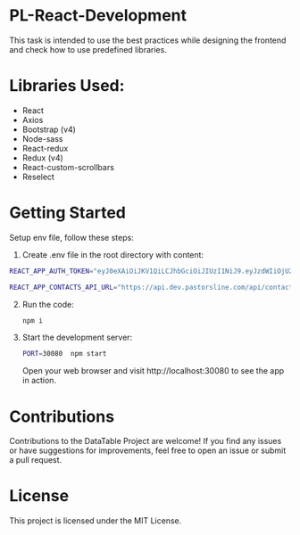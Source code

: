 # PL-React-Development
This task is intended to use the best practices while designing the frontend and check how to use predefined libraries.

# Libraries Used:
- React
- Axios
- Bootstrap (v4)
- Node-sass
- React-redux
- Redux (v4)
- React-custom-scrollbars
- Reselect

# Getting Started
Setup env file, follow these steps:
1. Create .env file in the root directory with content:
  ```bash
REACT_APP_AUTH_TOKEN="eyJ0eXAiOiJKV1QiLCJhbGciOiJIUzI1NiJ9.eyJzdWIiOjU2MCwiZXhwIjoxNzI2NTY3MTc5LCJ0eXBlIjoiYWNjZXNzIiwidGltZXN0YW1wIjoxNjk1MDMxMTc5fQ.0y7NtuVDCvcPvmWbliMs1q02sov2oFC6u2Hi6H4A2W4"
```
 ```bash 
REACT_APP_CONTACTS_API_URL="https://api.dev.pastorsline.com/api/contacts.json"
```

2. Run the code:
   ```bash
   npm i
   ```
4. Start the development server:

   ```bash
   PORT=30080  npm start
   ```
   Open your web browser and visit http://localhost:30080 to see the app in action.
  

  
# Contributions
Contributions to the DataTable Project are welcome! If you find any issues or have suggestions for improvements, feel free to open an issue or submit a pull request.

# License
This project is licensed under the MIT License.







